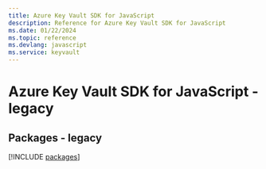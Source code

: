 ```yaml
---
title: Azure Key Vault SDK for JavaScript
description: Reference for Azure Key Vault SDK for JavaScript
ms.date: 01/22/2024
ms.topic: reference
ms.devlang: javascript
ms.service: keyvault
---
```

# Azure Key Vault SDK for JavaScript - legacy
## Packages - legacy
[!INCLUDE [packages](key-vault-index.md)]